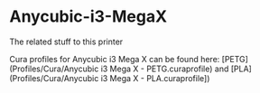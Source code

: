 # Anycubic-i3-MegaX
The related stuff to this printer

Cura profiles for Anycubic i3 Mega X can be found here: [PETG](Profiles/Cura/Anycubic i3 Mega X - PETG.curaprofile) and [PLA](Profiles/Cura/Anycubic i3 Mega X - PLA.curaprofile])
